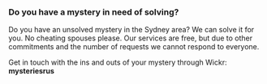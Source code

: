 ### Do you have a mystery in need of solving?

Do you have an unsolved mystery in the Sydney area? We can solve it for you. No cheating spouses please. Our services are free, but due to other commitments and the number of requests we cannot respond to everyone.

Get in touch with the ins and outs of your mystery through Wickr: **mysteriesrus**
